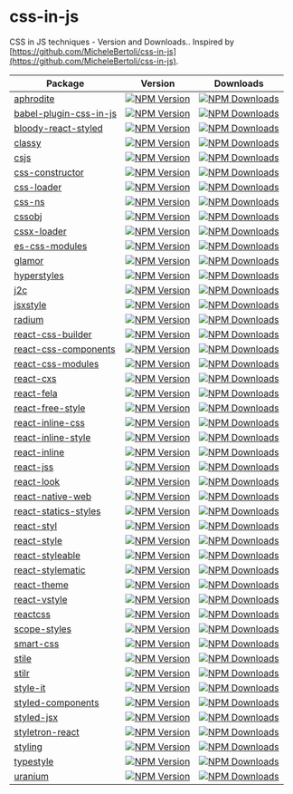 # css-in-js
CSS in JS techniques - Version and Downloads.. Inspired by [https://github.com/MicheleBertoli/css-in-js](https://github.com/MicheleBertoli/css-in-js).

| Package | Version | Downloads | 
|---------|:-------:|:---------:|
[aphrodite](https://github.com/Khan/aphrodite) | [![NPM Version](https://img.shields.io/npm/v/aphrodite.svg?style=flat-square)](https://www.npmjs.com/package/aphrodite) | [![NPM Downloads](https://img.shields.io/npm/dm/aphrodite.svg?style=flat-square)](https://www.npmjs.com/package/aphrodite) |
[babel-plugin-css-in-js](https://github.com/martinandert/babel-plugin-css-in-js) | [![NPM Version](https://img.shields.io/npm/v/babel-plugin-css-in-js.svg?style=flat-square)](https://www.npmjs.com/package/babel-plugin-css-in-js) | [![NPM Downloads](https://img.shields.io/npm/dm/babel-plugin-css-in-js.svg?style=flat-square)](https://www.npmjs.com/package/babel-plugin-css-in-js) |
[bloody-react-styled](https://github.com/bloodyowl/react-styled) | [![NPM Version](https://img.shields.io/npm/v/bloody-react-styled.svg?style=flat-square)](https://www.npmjs.com/package/bloody-react-styled) | [![NPM Downloads](https://img.shields.io/npm/dm/bloody-react-styled.svg?style=flat-square)](https://www.npmjs.com/package/bloody-react-styled) |
[classy](https://github.com/inturn/classy) | [![NPM Version](https://img.shields.io/npm/v/classy.svg?style=flat-square)](https://www.npmjs.com/package/classy) | [![NPM Downloads](https://img.shields.io/npm/dm/classy.svg?style=flat-square)](https://www.npmjs.com/package/classy) |
[csjs](https://github.com/rtsao/csjs) | [![NPM Version](https://img.shields.io/npm/v/csjs.svg?style=flat-square)](https://www.npmjs.com/package/csjs) | [![NPM Downloads](https://img.shields.io/npm/dm/csjs.svg?style=flat-square)](https://www.npmjs.com/package/csjs) |
[css-constructor](https://github.com/siddharthkp/css-constructor) | [![NPM Version](https://img.shields.io/npm/v/css-constructor.svg?style=flat-square)](https://www.npmjs.com/package/css-constructor) | [![NPM Downloads](https://img.shields.io/npm/dm/css-constructor.svg?style=flat-square)](https://www.npmjs.com/package/css-constructor) |
[css-loader](https://github.com/webpack/css-loader) | [![NPM Version](https://img.shields.io/npm/v/css-loader.svg?style=flat-square)](https://www.npmjs.com/package/css-loader) | [![NPM Downloads](https://img.shields.io/npm/dm/css-loader.svg?style=flat-square)](https://www.npmjs.com/package/css-loader) |
[css-ns](https://github.com/jareware/css-ns) | [![NPM Version](https://img.shields.io/npm/v/css-ns.svg?style=flat-square)](https://www.npmjs.com/package/css-ns) | [![NPM Downloads](https://img.shields.io/npm/dm/css-ns.svg?style=flat-square)](https://www.npmjs.com/package/css-ns) |
[cssobj](https://github.com/cssobj/cssobj) | [![NPM Version](https://img.shields.io/npm/v/cssobj.svg?style=flat-square)](https://www.npmjs.com/package/cssobj) | [![NPM Downloads](https://img.shields.io/npm/dm/cssobj.svg?style=flat-square)](https://www.npmjs.com/package/cssobj) |
[cssx-loader](https://github.com/krasimir/cssx) | [![NPM Version](https://img.shields.io/npm/v/cssx-loader.svg?style=flat-square)](https://www.npmjs.com/package/cssx-loader) | [![NPM Downloads](https://img.shields.io/npm/dm/cssx-loader.svg?style=flat-square)](https://www.npmjs.com/package/cssx-loader) |
[es-css-modules](https://github.com/jacobp100/es-css-modules) | [![NPM Version](https://img.shields.io/npm/v/es-css-modules.svg?style=flat-square)](https://www.npmjs.com/package/es-css-modules) | [![NPM Downloads](https://img.shields.io/npm/dm/es-css-modules.svg?style=flat-square)](https://www.npmjs.com/package/es-css-modules) |
[glamor](https://github.com/threepointone/glamor) | [![NPM Version](https://img.shields.io/npm/v/glamor.svg?style=flat-square)](https://www.npmjs.com/package/glamor) | [![NPM Downloads](https://img.shields.io/npm/dm/glamor.svg?style=flat-square)](https://www.npmjs.com/package/glamor) |
[hyperstyles](https://github.com/colingourlay/hyperstyles) | [![NPM Version](https://img.shields.io/npm/v/hyperstyles.svg?style=flat-square)](https://www.npmjs.com/package/hyperstyles) | [![NPM Downloads](https://img.shields.io/npm/dm/hyperstyles.svg?style=flat-square)](https://www.npmjs.com/package/hyperstyles) |
[j2c](https://github.com/j2css/j2c) | [![NPM Version](https://img.shields.io/npm/v/j2c.svg?style=flat-square)](https://www.npmjs.com/package/j2c) | [![NPM Downloads](https://img.shields.io/npm/dm/j2c.svg?style=flat-square)](https://www.npmjs.com/package/j2c) |
[jsxstyle](https://github.com/petehunt/jsxstyle) | [![NPM Version](https://img.shields.io/npm/v/jsxstyle.svg?style=flat-square)](https://www.npmjs.com/package/jsxstyle) | [![NPM Downloads](https://img.shields.io/npm/dm/jsxstyle.svg?style=flat-square)](https://www.npmjs.com/package/jsxstyle) |
[radium](https://github.com/FormidableLabs/radium) | [![NPM Version](https://img.shields.io/npm/v/radium.svg?style=flat-square)](https://www.npmjs.com/package/radium) | [![NPM Downloads](https://img.shields.io/npm/dm/radium.svg?style=flat-square)](https://www.npmjs.com/package/radium) |
[react-css-builder](https://github.com/jhudson8/react-css-builder) | [![NPM Version](https://img.shields.io/npm/v/react-css-builder.svg?style=flat-square)](https://www.npmjs.com/package/react-css-builder) | [![NPM Downloads](https://img.shields.io/npm/dm/react-css-builder.svg?style=flat-square)](https://www.npmjs.com/package/react-css-builder) |
[react-css-components](https://github.com/andreypopp/react-css-components) | [![NPM Version](https://img.shields.io/npm/v/react-css-components.svg?style=flat-square)](https://www.npmjs.com/package/react-css-components) | [![NPM Downloads](https://img.shields.io/npm/dm/react-css-components.svg?style=flat-square)](https://www.npmjs.com/package/react-css-components) |
[react-css-modules](https://github.com/gajus/react-css-modules) | [![NPM Version](https://img.shields.io/npm/v/react-css-modules.svg?style=flat-square)](https://www.npmjs.com/package/react-css-modules) | [![NPM Downloads](https://img.shields.io/npm/dm/react-css-modules.svg?style=flat-square)](https://www.npmjs.com/package/react-css-modules) |
[react-cxs](https://github.com/jxnblk/react-cxs) | [![NPM Version](https://img.shields.io/npm/v/react-cxs.svg?style=flat-square)](https://www.npmjs.com/package/react-cxs) | [![NPM Downloads](https://img.shields.io/npm/dm/react-cxs.svg?style=flat-square)](https://www.npmjs.com/package/react-cxs) |
[react-fela](https://github.com/rofrischmann/fela/tree/master/packages/react-fela) | [![NPM Version](https://img.shields.io/npm/v/react-fela.svg?style=flat-square)](https://www.npmjs.com/package/react-fela) | [![NPM Downloads](https://img.shields.io/npm/dm/react-fela.svg?style=flat-square)](https://www.npmjs.com/package/react-fela) |
[react-free-style](https://github.com/blakeembrey/react-free-style) | [![NPM Version](https://img.shields.io/npm/v/react-free-style.svg?style=flat-square)](https://www.npmjs.com/package/react-free-style) | [![NPM Downloads](https://img.shields.io/npm/dm/react-free-style.svg?style=flat-square)](https://www.npmjs.com/package/react-free-style) |
[react-inline-css](https://github.com/RickWong/react-inline-css) | [![NPM Version](https://img.shields.io/npm/v/react-inline-css.svg?style=flat-square)](https://www.npmjs.com/package/react-inline-css) | [![NPM Downloads](https://img.shields.io/npm/dm/react-inline-css.svg?style=flat-square)](https://www.npmjs.com/package/react-inline-css) |
[react-inline-style](https://github.com/dowjones/react-inline-style) | [![NPM Version](https://img.shields.io/npm/v/react-inline-style.svg?style=flat-square)](https://www.npmjs.com/package/react-inline-style) | [![NPM Downloads](https://img.shields.io/npm/dm/react-inline-style.svg?style=flat-square)](https://www.npmjs.com/package/react-inline-style) |
[react-inline](https://github.com/martinandert/react-inline) | [![NPM Version](https://img.shields.io/npm/v/react-inline.svg?style=flat-square)](https://www.npmjs.com/package/react-inline) | [![NPM Downloads](https://img.shields.io/npm/dm/react-inline.svg?style=flat-square)](https://www.npmjs.com/package/react-inline) |
[react-jss](https://github.com/jsstyles/react-jss) | [![NPM Version](https://img.shields.io/npm/v/react-jss.svg?style=flat-square)](https://www.npmjs.com/package/react-jss) | [![NPM Downloads](https://img.shields.io/npm/dm/react-jss.svg?style=flat-square)](https://www.npmjs.com/package/react-jss) |
[react-look](https://github.com/rofrischmann/react-look) | [![NPM Version](https://img.shields.io/npm/v/react-look.svg?style=flat-square)](https://www.npmjs.com/package/react-look) | [![NPM Downloads](https://img.shields.io/npm/dm/react-look.svg?style=flat-square)](https://www.npmjs.com/package/react-look) |
[react-native-web](https://github.com/necolas/react-native-web) | [![NPM Version](https://img.shields.io/npm/v/react-native-web.svg?style=flat-square)](https://www.npmjs.com/package/react-native-web) | [![NPM Downloads](https://img.shields.io/npm/dm/react-native-web.svg?style=flat-square)](https://www.npmjs.com/package/react-native-web) |
[react-statics-styles](https://github.com/elierotenberg/react-statics-styles) | [![NPM Version](https://img.shields.io/npm/v/react-statics-styles.svg?style=flat-square)](https://www.npmjs.com/package/react-statics-styles) | [![NPM Downloads](https://img.shields.io/npm/dm/react-statics-styles.svg?style=flat-square)](https://www.npmjs.com/package/react-statics-styles) |
[react-styl](https://github.com/nick/react-styl) | [![NPM Version](https://img.shields.io/npm/v/react-styl.svg?style=flat-square)](https://www.npmjs.com/package/react-styl) | [![NPM Downloads](https://img.shields.io/npm/dm/react-styl.svg?style=flat-square)](https://www.npmjs.com/package/react-styl) |
[react-style](https://github.com/js-next/react-style) | [![NPM Version](https://img.shields.io/npm/v/react-style.svg?style=flat-square)](https://www.npmjs.com/package/react-style) | [![NPM Downloads](https://img.shields.io/npm/dm/react-style.svg?style=flat-square)](https://www.npmjs.com/package/react-style) |
[react-styleable](https://github.com/pluralsight/react-styleable) | [![NPM Version](https://img.shields.io/npm/v/react-styleable.svg?style=flat-square)](https://www.npmjs.com/package/react-styleable) | [![NPM Downloads](https://img.shields.io/npm/dm/react-styleable.svg?style=flat-square)](https://www.npmjs.com/package/react-styleable) |
[react-stylematic](https://github.com/rtsao/react-stylematic) | [![NPM Version](https://img.shields.io/npm/v/react-stylematic.svg?style=flat-square)](https://www.npmjs.com/package/react-stylematic) | [![NPM Downloads](https://img.shields.io/npm/dm/react-stylematic.svg?style=flat-square)](https://www.npmjs.com/package/react-stylematic) |
[react-theme](https://github.com/azazdeaz/react-theme) | [![NPM Version](https://img.shields.io/npm/v/react-theme.svg?style=flat-square)](https://www.npmjs.com/package/react-theme) | [![NPM Downloads](https://img.shields.io/npm/dm/react-theme.svg?style=flat-square)](https://www.npmjs.com/package/react-theme) |
[react-vstyle](https://github.com/fdecampredon/react-vstyle) | [![NPM Version](https://img.shields.io/npm/v/react-vstyle.svg?style=flat-square)](https://www.npmjs.com/package/react-vstyle) | [![NPM Downloads](https://img.shields.io/npm/dm/react-vstyle.svg?style=flat-square)](https://www.npmjs.com/package/react-vstyle) |
[reactcss](https://github.com/casesandberg/reactcss) | [![NPM Version](https://img.shields.io/npm/v/reactcss.svg?style=flat-square)](https://www.npmjs.com/package/reactcss) | [![NPM Downloads](https://img.shields.io/npm/dm/reactcss.svg?style=flat-square)](https://www.npmjs.com/package/reactcss) |
[scope-styles](https://github.com/rtsao/scope-styles) | [![NPM Version](https://img.shields.io/npm/v/scope-styles.svg?style=flat-square)](https://www.npmjs.com/package/scope-styles) | [![NPM Downloads](https://img.shields.io/npm/dm/scope-styles.svg?style=flat-square)](https://www.npmjs.com/package/scope-styles) |
[smart-css](https://github.com/hackhat/smart-css) | [![NPM Version](https://img.shields.io/npm/v/smart-css.svg?style=flat-square)](https://www.npmjs.com/package/smart-css) | [![NPM Downloads](https://img.shields.io/npm/dm/smart-css.svg?style=flat-square)](https://www.npmjs.com/package/smart-css) |
[stile](https://github.com/bloodyowl/stile) | [![NPM Version](https://img.shields.io/npm/v/stile.svg?style=flat-square)](https://www.npmjs.com/package/stile) | [![NPM Downloads](https://img.shields.io/npm/dm/stile.svg?style=flat-square)](https://www.npmjs.com/package/stile) |
[stilr](https://github.com/kodyl/stilr) | [![NPM Version](https://img.shields.io/npm/v/stilr.svg?style=flat-square)](https://www.npmjs.com/package/stilr) | [![NPM Downloads](https://img.shields.io/npm/dm/stilr.svg?style=flat-square)](https://www.npmjs.com/package/stilr) |
[style-it](https://github.com/buildbreakdo/style-it) | [![NPM Version](https://img.shields.io/npm/v/style-it.svg?style=flat-square)](https://www.npmjs.com/package/style-it) | [![NPM Downloads](https://img.shields.io/npm/dm/style-it.svg?style=flat-square)](https://www.npmjs.com/package/style-it) |
[styled-components](https://github.com/styled-components/styled-components) | [![NPM Version](https://img.shields.io/npm/v/styled-components.svg?style=flat-square)](https://www.npmjs.com/package/styled-components) | [![NPM Downloads](https://img.shields.io/npm/dm/styled-components.svg?style=flat-square)](https://www.npmjs.com/package/styled-components) |
[styled-jsx](https://github.com/zeit/styled-jsx) | [![NPM Version](https://img.shields.io/npm/v/styled-jsx.svg?style=flat-square)](https://www.npmjs.com/package/styled-jsx) | [![NPM Downloads](https://img.shields.io/npm/dm/styled-jsx.svg?style=flat-square)](https://www.npmjs.com/package/styled-jsx) |
[styletron-react](https://github.com/rtsao/styletron) | [![NPM Version](https://img.shields.io/npm/v/styletron-react.svg?style=flat-square)](https://www.npmjs.com/package/styletron-react) | [![NPM Downloads](https://img.shields.io/npm/dm/styletron-react.svg?style=flat-square)](https://www.npmjs.com/package/styletron-react) |
[styling](https://github.com/andreypopp/styling) | [![NPM Version](https://img.shields.io/npm/v/styling.svg?style=flat-square)](https://www.npmjs.com/package/styling) | [![NPM Downloads](https://img.shields.io/npm/dm/styling.svg?style=flat-square)](https://www.npmjs.com/package/styling) |
[typestyle](https://github.com/typestyle/typestyle) | [![NPM Version](https://img.shields.io/npm/v/typestyle.svg?style=flat-square)](https://www.npmjs.com/package/typestyle) | [![NPM Downloads](https://img.shields.io/npm/dm/typestyle.svg?style=flat-square)](https://www.npmjs.com/package/typestyle) |
[uranium](https://github.com/tuckerconnelly/uranium) | [![NPM Version](https://img.shields.io/npm/v/uranium.svg?style=flat-square)](https://www.npmjs.com/package/uranium) | [![NPM Downloads](https://img.shields.io/npm/dm/uranium.svg?style=flat-square)](https://www.npmjs.com/package/uranium) |
